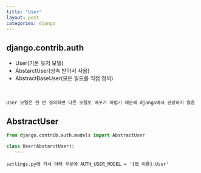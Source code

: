 ```yaml
---
title: "User" 
layout: post
categories: django
---
```


## django.contrib.auth
- User(기본 유저 모델)
- AbstarctUser(상속 받아서 사용)
- AbstractBaseUser(모든 필드를 직접 정의) 
<br/>

`User 모델은 한 번 정의하면 다른 모델로 바꾸기 어렵기 때문에 django에서 권장하지 않음`


## AbstractUser
```python
from django.contrib.auth.models import AbstractUser

class User(AbstarctUser):
   ~~~
```
`settings.py에 가서 아래 부분에 AUTH_USER_MODEL = '{앱 이름}.User'`


